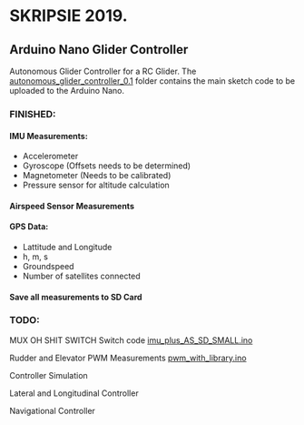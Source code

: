
# SKRIPSIE 2019. 
## Arduino Nano Glider Controller
Autonomous Glider Controller for a RC Glider. The [autonomous_glider_controller_0.1](autonomous_glider_controller_0.1) folder contains the main sketch code to be uploaded to the Arduino Nano.

### FINISHED:
#### IMU Measurements:
- Accelerometer
- Gyroscope    (Offsets needs to be determined)
- Magnetometer (Needs to be calibrated)
- Pressure sensor for altitude calculation

#### Airspeed Sensor Measurements

#### GPS Data:
- Lattitude and Longitude
- h, m, s
- Groundspeed
- Number of satellites connected

#### Save all measurements to SD Card


### TODO:
MUX OH SHIT SWITCH Switch code [imu_plus_AS_SD_SMALL.ino](autonomous_glider_controller_0.1/Tests/imu_plus_AS_SD_SMALL/imu_plus_AS_SD_SMALL.ino)

Rudder and Elevator PWM Measurements  [pwm_with_library.ino](autonomous_glider_controller_0.1/Tests/pwm_with_library/pwm_with_library.ino)

Controller Simulation

Lateral and Longitudinal Controller 

Navigational Controller

